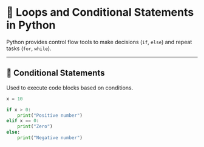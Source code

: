 # 🔁 Loops and Conditional Statements in Python

Python provides control flow tools to make decisions (`if`, `else`) and repeat tasks (`for`, `while`).

---

## 🔹 Conditional Statements

Used to execute code blocks based on conditions.

```python
x = 10

if x > 0:
    print("Positive number")
elif x == 0:
    print("Zero")
else:
    print("Negative number")
```
